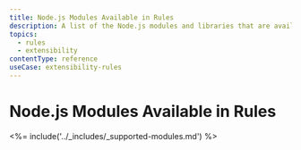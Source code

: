 ```yaml
---
title: Node.js Modules Available in Rules
description: A list of the Node.js modules and libraries that are available when creating Rules.
topics:
  - rules
  - extensibility
contentType: reference
useCase: extensibility-rules
---
```


# Node.js Modules Available in Rules

<%= include('../_includes/_supported-modules.md') %> 
